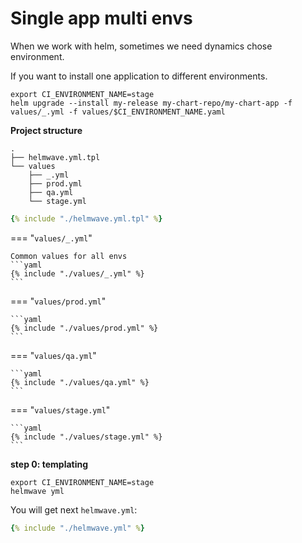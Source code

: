 # Single app multi envs

When we work with helm, sometimes we need dynamics chose environment.

If you want to install one application to different environments.

```shell
export CI_ENVIRONMENT_NAME=stage
helm upgrade --install my-release my-chart-repo/my-chart-app -f values/_.yml -f values/$CI_ENVIRONMENT_NAME.yaml
```

**Project structure**

```
.
├── helmwave.yml.tpl
└── values
    ├── _.yml
    ├── prod.yml
    ├── qa.yml
    └── stage.yml
```


```yaml title="helmwave.yml.tpl"
{% include "./helmwave.yml.tpl" %}
```

=== "`values/_.yml`"

    Common values for all envs
    ```yaml
    {% include "./values/_.yml" %}
    ```

=== "`values/prod.yml`"

    ```yaml
    {% include "./values/prod.yml" %}
    ```

=== "`values/qa.yml`"

    ```yaml
    {% include "./values/qa.yml" %}
    ```

=== "`values/stage.yml`"

    ```yaml
    {% include "./values/stage.yml" %}
    ```

**step 0: templating**

```shell
export CI_ENVIRONMENT_NAME=stage
helmwave yml
```

You will get next `helmwave.yml`:

```yaml title="helmwave.yml"
{% include "./helmwave.yml" %}
```
